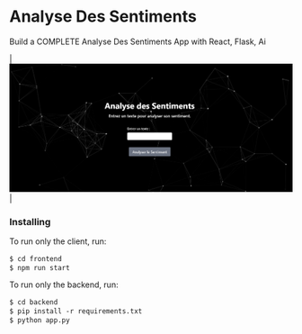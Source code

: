 # Analyse Des Sentiments

Build a COMPLETE Analyse Des Sentiments App with React, Flask, Ai

| ![Image 1](interface.png) |

### Installing

To run only the client, run:

```
$ cd frontend
$ npm run start
```

To run only the backend, run:

```
$ cd backend
$ pip install -r requirements.txt
$ python app.py
```
